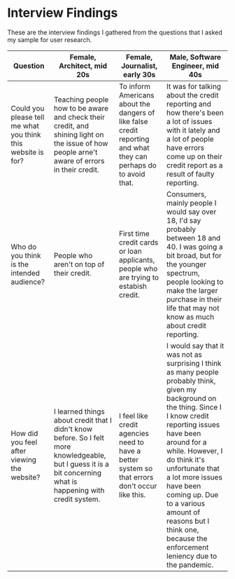 # Interview Findings

These are the interview findings I gathered from the questions that I asked my sample for user research.


Question | Female, Architect, mid 20s | Female, Journalist, early 30s | Male, Software Engineer, mid 40s
---------|----------------------------|-------------------------------|---------------------------------
Could you please tell me what you think this website is for?| Teaching people how to be aware and check their credit, and shining light on the issue of how people arne't aware of errors in their credit. | To inform Americans about the dangers of like false credit reporting and what they can perhaps do to avoid that. | It was for talking about the credit reporting and how there's been a lot of issues with it lately and a lot of people have errors come up on their credit report as a result of faulty reporting.
Who do you think is the intended audience? | People who aren't on top of their credit. | First time credit cards or loan applicants, people who are trying to estabish credit. | Consumers, mainly people I would say over 18, I'd say probably between 18 and 40. I was going a bit broad, but for the younger spectrum, people looking to make the larger purchase in their life that may not know as much about credit reporting.
How did you feel after viewing the website? | I learned things about credit that I didn't know before. So I felt more knowledgeable, but I guess it is a bit concerning what is happening with credit system. |  I feel like credit agencies need to have a better system so that errors don't occur like this. | I would say that it was not as surprising I think as many people probably think, given my background on the thing. Since I I know credit reporting issues have been around for a while. However, I do think it's unfortunate that a lot more issues have been coming up. Due to a various amount of reasons but I think one, because the enforcement leniency due to the pandemic.
